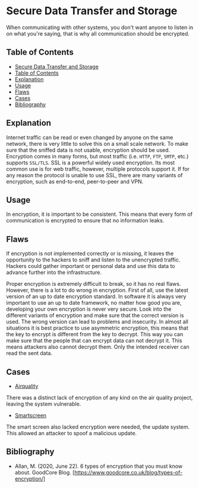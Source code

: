# Secure Data Transfer and Storage

When communicating with other systems, you don't want anyone to listen in on what you're saying, that is why all communication should be encrypted. 

## Table of Contents

- [Secure Data Transfer and Storage](#secure-data-transfer-and-storage)
- [Table of Contents](#table-of-contents)
- [Explanation](#explanation)
- [Usage](#usage)
- [Flaws](#flaws)
- [Cases](#cases)
- [Bibliography](#bibliography)

## Explanation

Internet traffic can be read or even changed by anyone on the same network, there is very little to solve this on a small scale network. To make sure that the sniffed data is not usable, encryption should be used. Encryption comes in many forms, but most traffic (i.e. `HTTP`, `FTP`, `SMTP`, etc.) supports `SSL/TLS`. SSL is a powerful widely used encryption. Its most common use is for web traffic, however, multiple protocols support it. If for any reason the protocol is unable to use SSL, there are many variants of encryption, such as end-to-end, peer-to-peer and VPN.

## Usage

In encryption, it is important to be consistent. This means that every form of communication is encrypted to ensure that no information leaks.

## Flaws

If encryption is not implemented correctly or is missing, it leaves the opportunity to the hackers to sniff and listen to the unencrypted traffic. Hackers could gather important or personal data and use this data to advance further into the infrastructure.

Proper encryption is extremely difficult to break, so it has no real flaws. However, there is a lot to do wrong in encryption. First of all, use the latest version of an up to date encryption standard. In software it is always very important to use an up to date framework, no matter how good you are, developing your own encryption is never very secure. Look into the different variants of encryption and make sure that the correct version is used. The wrong version can lead to problems and insecurity. In almost all situations it is best practice to use asymmetric encryption, this means that the key to encrypt is different from the key to decrypt. This way you can make sure that the people that can encrypt data can not decrypt it. This means attackers also cannot decrypt them. Only the intended receiver can read the sent data.

## Cases

- [Airquality](cases/airquality#Vulnerabilities)

There was a distinct lack of encryption of any kind on the air quality project, leaving the system vulnerable.

- [Smartscreen](cases/smartscreen#Vulnerabilities)

The smart screen also lacked encryption were needed, the update system. This allowed an attacker to spoof a malicious update.

## Bibliography

- Allan, M. (2020, June 22). 6 types of encryption that you must know about. GoodCore Blog. [https://www.goodcore.co.uk/blog/types-of-encryption/]
